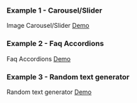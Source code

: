<h3>Example 1 - Carousel/Slider</h3>
<p>Image Carousel/Slider <a href="https://5n4dp9.csb.app/" alt="image-slider" target="_blank">Demo</a></p>

<h3>Example 2 - Faq Accordions</h3>
<p>Faq Accordions <a href="https://codesandbox.io/s/faq-accordion-hifn3w" alt="faq accordions" target="_blank">Demo</a></p>

<h3>Example 3 - Random text generator</h3>
<p>Random text generator <a href="https://codesandbox.io/s/random-text-generator-n2fkiw" alt="Random text generator" target="_blank">Demo</a></p>
